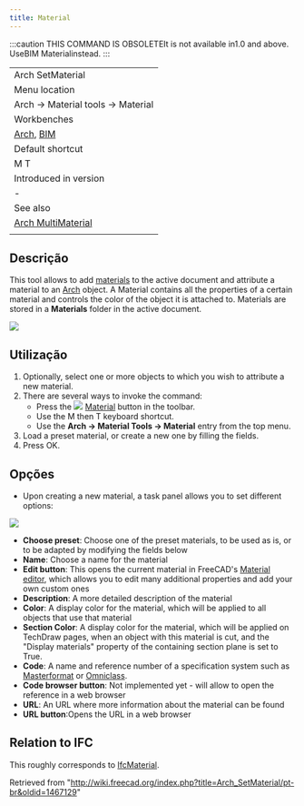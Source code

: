 ```yaml
---
title: Material
---
```

:::caution
THIS COMMAND IS OBSOLETEIt is not available in1.0 and above. UseBIM Materialinstead.
:::

|  |
| --- |
| Arch SetMaterial |
| Menu location |
| Arch → Material tools → Material |
| Workbenches |
| [Arch](/Arch_Workbench "Arch Workbench"), [BIM](/BIM_Workbench "BIM Workbench") |
| Default shortcut |
| M T |
| Introduced in version |
| - |
| See also |
| [Arch MultiMaterial](/Arch_MultiMaterial "Arch MultiMaterial") |
|  |

## Descrição

This tool allows to add [materials](/Material "Material") to the active document and attribute a material to an [Arch](/Arch_Workbench "Arch Workbench") object. A Material contains all the properties of a certain material and controls the color of the object it is attached to. Materials are stored in a **Materials** folder in the active document.

![](/images/Arch_materials_01.jpg)

## Utilização

1. Optionally, select one or more objects to which you wish to attribute a new material.
2. There are several ways to invoke the command:
   * Press the ![](/images/Arch_SetMaterial.svg) [Material](/Arch_SetMaterial "Arch SetMaterial") button in the toolbar.
   * Use the M then T keyboard shortcut.
   * Use the **Arch → Material Tools → Material** entry from the top menu.
3. Load a preset material, or create a new one by filling the fields.
4. Press OK.

## Opções

* Upon creating a new material, a task panel allows you to set different options:

![](/images/Arch_materials_02.jpg)

* **Choose preset**: Choose one of the preset materials, to be used as is, or to be adapted by modifying the fields below
* **Name**: Choose a name for the material
* **Edit button**: This opens the current material in FreeCAD's [Material editor](/FEM_MaterialEditor "FEM MaterialEditor"), which allows you to edit many additional properties and add your own custom ones
* **Description**: A more detailed description of the material
* **Color**: A display color for the material, which will be applied to all objects that use that material
* **Section Color**: A display color for the material, which will be applied on TechDraw pages, when an object with this material is cut, and the "Display materials" property of the containing section plane is set to True.
* **Code**: A name and reference number of a specification system such as [Masterformat](https://en.wikipedia.org/wiki/MasterFormat) or [Omniclass](http://www.omniclass.org/).
* **Code browser button**: Not implemented yet - will allow to open the reference in a web browser
* **URL**: An URL where more information about the material can be found
* **URL button**:Opens the URL in a web browser

## Relation to IFC

This roughly corresponds to [IfcMaterial](https://standards.buildingsmart.org/IFC/DEV/IFC4_2/FINAL/HTML/link/ifcmaterial.htm).

Retrieved from "<http://wiki.freecad.org/index.php?title=Arch_SetMaterial/pt-br&oldid=1467129>"